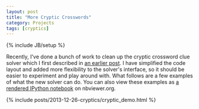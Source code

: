 ```yaml
---
layout: post
title: "More Cryptic Crosswords"
category: Projects
tags: [cryptics]
---
```

{% include JB/setup %}

Recently, I've done a bunch of work to clean up the cryptic crossword clue solver which I first described in [an earlier post](/2013/02/11/a-cryptic-crossword-clue-solver). I have simplified the code layout and added more flexibility to the solver's interface, so it should be easier to experiment and play around with. What follows are a few examples of what the new solver can do. You can also view these examples as [a rendered IPython notebook](http://nbviewer.ipython.org/github/rdeits/cryptics/blob/master/cryptic_demo.ipynb) on nbviewer.org. 

{% include posts/2013-12-26-cryptics/cryptic_demo.html %}